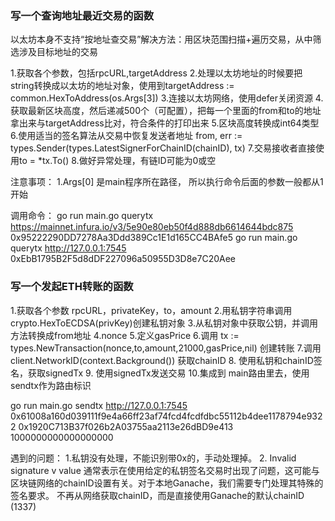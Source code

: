 ### 写一个查询地址最近交易的函数
以太坊本身不支持“按地址查交易”解决方法：用区块范围扫描+遍历交易，从中筛选涉及目标地址的交易

1.获取各个参数，包括rpcURL,targetAddress
2.处理以太坊地址的时候要把string转换成以太坊的地址对象，使用到targetAddress := common.HexToAddress(os.Args[3])
3.连接以太坊网络，使用defer关闭资源
4.获取最新区块高度，然后递减500个（可配置），把每一个里面的from和to的地址拿出来与targetAddress比对，符合条件的打印出来
5.区块高度转换成int64类型
6.使用适当的签名算法从交易中恢复发送者地址 from, err := types.Sender(types.LatestSignerForChainID(chainID), tx)
7.交易接收者直接使用to = *tx.To()
8.做好异常处理，有链ID可能为0或空


注意事项：
1.Args[0] 是main程序所在路径， 所以执行命令后面的参数一般都从1开始

调用命令：
go run main.go querytx https://mainnet.infura.io/v3/5e90e80eb50f4d888db6614644bdc875 0x95222290DD7278Aa3Ddd389Cc1E1d165CC4BAfe5
go run main.go querytx http://127.0.0.1:7545 0xEbB1795B2F5d8dDF227096a50955D3D8e7C20Aee


### 写一个发起ETH转账的函数
1.获取各个参数 rpcURL，privateKey，to，amount
2.用私钥字符串调用crypto.HexToECDSA(privKey)创建私钥对象
3.从私钥对象中获取公钥，并调用方法转换成from地址
4.nonce
5.定义gasPrice
6.调用 tx := types.NewTransaction(nonce,to,amount,21000,gasPrice,nil) 创建转账
7.调用 client.NetworkID(context.Background()) 获取chainID
8. 使用私钥和chainID签名，获取signedTx
9. 使用signedTx发送交易
10.集成到 main路由里去，使用sendtx作为路由标识



go run main.go sendtx http://127.0.0.1:7545 0x61008a160d039111f9e4a66ff23af74fcd4fcdfdbc55112b4dee1178794e9322 0x1920C713B37f026b2A03755aa2113e26dBD9e413 1000000000000000000

遇到的问题：
1.私钥没有处理，不能识别带0x的，手动处理掉。
2. Invalid signature v value  通常表示在使用给定的私钥签名交易时出现了问题，这可能与区块链网络的chainID设置有关。对于本地Ganache，我们需要专门处理其特殊的签名要求。
不再从网络获取chainID，而是直接使用Ganache的默认chainID (1337)
